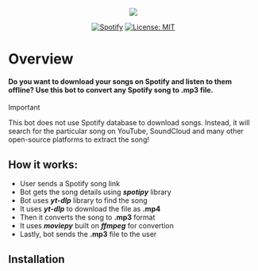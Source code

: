 <div align="center">
<pre>
<img src="https://storage.googleapis.com/pr-newsroom-wp/1/2022/03/Spotify_Logo_RGB_White-1.png">
</pre>

[![Spotify](https://img.shields.io/badge/spotify-1ED760?logo=spotify&logoColor=white)](https://developer.spotify.com/documentation/web-api)
[![License: MIT](https://img.shields.io/badge/License-MIT-yellow.svg)](https://opensource.org/licenses/MIT)

</div>

# Overview
#### Do you want to download your songs on Spotify and listen to them offline?  Use this bot to convert any Spotify song to .mp3 file. 
> [!Important]
> This bot does not use Spotify database to download songs. Instead, it will search for the particular song on YouTube, SoundCloud and many other open-source platforms to extract the song!

## How it works:
- User sends a Spotify song link
- Bot gets the song details using ***spotipy*** library
- Bot uses ***yt-dlp*** library to find the song
- It uses ***yt-dlp*** to download the file as **.mp4**
- Then it converts the song to **.mp3** format
- It uses ***moviepy*** built on ***ffmpeg*** for convertion
- Lastly, bot sends the **.mp3** file to the user

## Installation
